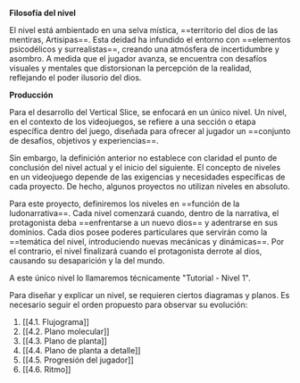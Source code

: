 
**Filosofía del nivel**

El nivel está ambientado en una selva mística, ==territorio del dios de las mentiras, Artisipas==. Esta deidad ha infundido el entorno con ==elementos psicodélicos y surrealistas==, creando una atmósfera de incertidumbre y asombro. A medida que el jugador avanza, se encuentra con desafíos visuales y mentales que distorsionan la percepción de la realidad, reflejando el poder ilusorio del dios.

**Producción**

Para el desarrollo del Vertical Slice, se enfocará en un único nivel. Un nivel, en el contexto de los videojuegos, se refiere a una sección o etapa específica dentro del juego, diseñada para ofrecer al jugador un ==conjunto de desafíos, objetivos y experiencias==.

Sin embargo, la definición anterior no establece con claridad el punto de conclusión del nivel actual y el inicio del siguiente. El concepto de niveles en un videojuego depende de las exigencias y necesidades específicas de cada proyecto. De hecho, algunos proyectos no utilizan niveles en absoluto.
  
Para este proyecto, definiremos los niveles en ==función de la ludonarrativa==. Cada nivel comenzará cuando, dentro de la narrativa, el protagonista deba ==enfrentarse a un nuevo dios== y adentrarse en sus dominios. Cada dios posee poderes particulares que servirán como la ==temática del nivel, introduciendo nuevas mecánicas y dinámicas==. Por el contrario, el nivel finalizará cuando el protagonista derrote al dios, causando su desaparición y la del mundo.

A este único nivel lo llamaremos técnicamente "Tutorial - Nivel 1".

Para diseñar y explicar un nivel, se requieren ciertos diagramas y planos. Es necesario seguir el orden propuesto para observar su evolución:

1. [[4.1. Flujograma]]
2. [[4.2. Plano molecular]]
3. [[4.3. Plano de planta]]
4. [[4.4. Plano de planta a detalle]]
5. [[4.5. Progresión del jugador]]
6. [[4.6. Ritmo]]
